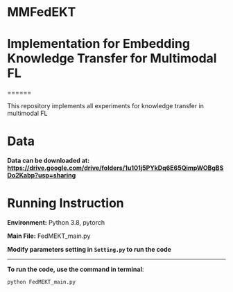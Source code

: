 # MMFedEKT
# Implementation for Embedding Knowledge Transfer for Multimodal FL

======

This repository implements all experiments for knowledge transfer in multimodal FL

Data
=====
**Data can be downloaded at: https://drive.google.com/drive/folders/1u101j5PYkDq6E65QimpWOBgBSDo2Kabp?usp=sharing**

Running Instruction
=====

**Environment:** Python 3.8, pytorch

**Main File:** FedMEKT_main.py

**Modify parameters setting in `Setting.py` to run the code**

----------

**To run the code, use the command in terminal**:
```
python FedMEKT_main.py
```










